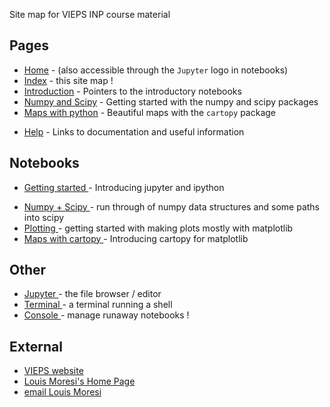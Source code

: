 
Site map for VIEPS INP course material

## Pages

   * [Home](index.md) - (also accessible through the `Jupyter` logo in notebooks)
   * [Index](SiteMap.md) - this site map !
   * [Introduction](Introduction.md) - Pointers to the introductory notebooks
   * [Numpy and Scipy](NumpyScipy.md) - Getting started with the numpy and scipy packages 
   * [Maps with python](MakingMapsWithPython.md)  - Beautiful maps with the `cartopy` package
   <!-- * [Maths with python](Mathing.md) - Interacting with equations without "solving" them
        * [Assessment](Exercises.md) - Assessment and instructions -->
   * [Help](HelpMe.md) - Links to documentation and useful information

## Notebooks

  * <a href="/notebooks/Notebooks/Introduction"> Getting started </a> - Introducing jupyter and ipython
   <!-- * <a href="/notebooks/Notebooks/SolveMathProblems"> Mathing </a> - Learn not to be nervous of mathematics through python -->
  * <a href="/notebooks/Notebooks/Numpy+Scipy"> Numpy + Scipy </a> - run through of numpy data structures and some paths into scipy
  * <a href="/notebooks/Notebooks/Plotting"> Plotting </a> - getting started with making plots mostly with matplotlib
  * <a href="/notebooks/Notebooks/Mapping"> Maps with cartopy </a> - Introducing cartopy for matplotlib


## Other

   * <a href="/notebooks/Notebooks/"> Jupyter </a> - the file browser / editor
   * <a href="/terminals/1"> Terminal </a> - a terminal running a shell
   * <a href="/tree/Notebooks#running"> Console </a> - manage runaway notebooks !


## External
   * [VIEPS website](https://vieps.earthsci.unimelb.edu.au)
   * [Louis Moresi's Home Page](http://www.moresi.info)
   * [email Louis Moresi](mailto:Louis.Moresi@unimelb.edu.au)
